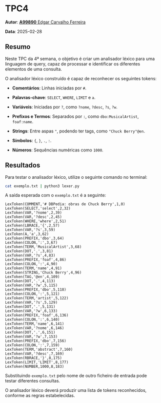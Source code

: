 # TPC4

**Autor**: [**A99890** Edgar Carvalho Ferreira](https://www.github.com/Edegare)


**Data**: 2025-02-28

## Resumo

Neste TPC da 4ª semana, o objetivo é criar um analisador léxico para uma linguagem de query, capaz de processar e identificar os diferentes elementos de uma consulta.

O analisador léxico construído é capaz de reconhecer os seguintes tokens:

- **Comentários**: Linhas iniciadas por `#`.

- **Palavras-chave**: `SELECT`, `WHERE`, `LIMIT` e `a`.

- **Variáveis**: Iniciadas por `?`, como `?nome`, `?desc`, `?s`, `?w`.

- **Prefixos e Termos**: Separados por `:`, como `dbo:MusicalArtist`, `foaf:name`.

- **Strings**: Entre aspas `"`, podendo ter tags, como `"Chuck Berry"@en`.

- **Símbolos**: `{`, `}`, `.`, `:`.

- **Números**: Sequências numéricas como `1000`.

## Resultados

Para testar o analisador léxico, utilize o seguinte comando no terminal:

```bash
cat exemplo.txt | python3 lexer.py
```

A saída esperada com o `exemplo.txt` é a seguinte: 

```
LexToken(COMMENT,'# DBPedia: obras de Chuck Berry',1,0)
LexToken(SELECT,'select',2,32)
LexToken(VAR,'?nome',2,39)
LexToken(VAR,'?desc',2,45)
LexToken(WHERE,'where',2,51)
LexToken(LBRACE,'{',2,57)
LexToken(VAR,'?s',3,59)
LexToken(A,'a',3,62)
LexToken(PREFIX,'dbo',3,64)
LexToken(COLON,':',3,67)
LexToken(TERM,'MusicalArtist',3,68)
LexToken(DOT,'.',3,81)
LexToken(VAR,'?s',4,83)
LexToken(PREFIX,'foaf',4,86)
LexToken(COLON,':',4,90)
LexToken(TERM,'name',4,91)
LexToken(STRING,'Chuck Berry',4,96)
LexToken(TAG,'@en',4,109)
LexToken(DOT,'.',4,113)
LexToken(VAR,'?w',5,115)
LexToken(PREFIX,'dbo',5,118)
LexToken(COLON,':',5,121)
LexToken(TERM,'artist',5,122)
LexToken(VAR,'?s',5,129)
LexToken(DOT,'.',5,131)
LexToken(VAR,'?w',6,133)
LexToken(PREFIX,'foaf',6,136)
LexToken(COLON,':',6,140)
LexToken(TERM,'name',6,141)
LexToken(VAR,'?nome',6,146)
LexToken(DOT,'.',6,151)
LexToken(VAR,'?w',7,153)
LexToken(PREFIX,'dbo',7,156)
LexToken(COLON,':',7,159)
LexToken(TERM,'abstract',7,160)
LexToken(VAR,'?desc',7,169)
LexToken(RBRACE,'}',8,175)
LexToken(LIMIT,'LIMIT',8,177)
LexToken(NUMBER,1000,8,183)
```


Substituindo `exemplo.txt` pelo nome de outro ficheiro de entrada pode testar diferentes consultas.

O analisador léxico deverá produzir uma lista de tokens reconhecidos, conforme as regras estabelecidas.